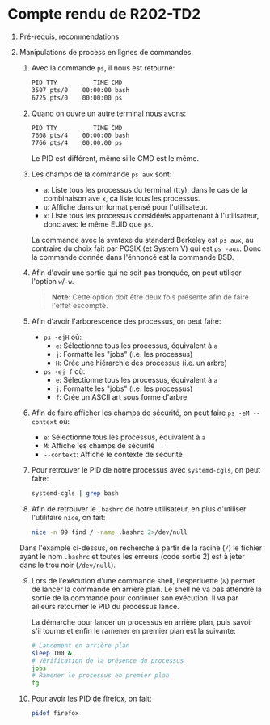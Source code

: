 # Compte rendu de R202-TD2

1. Pré-requis, recommendations

2. Manipulations de process en lignes de commandes.

   1. Avec la commande `ps`, il nous est retourné:

      ```sh
      PID TTY          TIME CMD
      3507 pts/0    00:00:00 bash
      6725 pts/0    00:00:00 ps
      ```

   2. Quand on ouvre un autre terminal nous avons:

      ```sh
      PID TTY          TIME CMD
      7608 pts/4    00:00:00 bash
      7766 pts/4    00:00:00 ps
      ```

      Le PID est différent, même si le CMD est le même.

   3. Les champs de la commande `ps aux` sont:

        - `a`: Liste tous les processus du terminal (tty), dans le cas de la combinaison ave `x`, ça liste tous les processus.
        - `u`: Affiche dans un format pensé pour l'utilisateur.
        - `x`: Liste tous les processus considérés appartenant à l'utilisateur, donc avec le même EUID que `ps`.

      La commande avec la syntaxe du standard Berkeley est `ps aux`, au contraire du choix fait par POSIX (et System V) qui est `ps -aux`.
      Donc la commande donnée dans l'énnoncé est la commande BSD.

   4. Afin d'avoir une sortie qui ne soit pas tronquée, on peut utiliser l'option `w`/`-w`.

        > **Note**: 
        > Cette option doit être deux fois présente afin de faire l'effet escompté.

   5. Afin d'avoir l'arborescence des processus, on peut faire:

        - `ps -ejH` où:
          - `e`: Sélectionne tous les processus, équivalent à `a`
          - `j`: Formatte les "jobs" (i.e. les processus)
          - `H`: Crée une hiérarchie des processus (i.e. un arbre)
        - `ps -ej f` où:
          - `e`: Sélectionne tous les processus, équivalent à `a`
          - `j`: Formatte les "jobs" (i.e. les processus)
          - `f`: Crée un ASCII art sous forme d'arbre
   6. Afin de faire afficher les champs de sécurité, on peut faire `ps -eM --context` où:
      - `e`: Sélectionne tous les processus, équivalent à `a`
      - `M`: Affiche les champs de sécurité
      - `--context`: Affiche le contexte de sécurité
   7. Pour retrouver le PID de notre processus avec `systemd-cgls`, on peut faire:

      ```sh
      systemd-cgls | grep bash
      ```

   8. Afin de retrouver le `.bashrc` de notre utilisateur, en plus d'utiliser l'utilitaire `nice`, on fait:

      ```sh
      nice -n 99 find / -name .bashrc 2>/dev/null
      ```

    Dans l'example ci-dessus, on recherche à partir de la racine (`/`) le 
    fichier ayant le nom `.bashrc` et toutes les erreurs (code sortie 2) est
    à jeter dans le trou noir (`/dev/null`).

    9. Lors de l'exécution d'une commande shell, l'esperluette (`&`) permet
      de lancer la commande en arrière plan. Le shell ne va pas attendre la
      sortie de la commande pour continuer son exécution. Il va par ailleurs
      retourner le PID du processus lancé.

        La démarche pour lancer un processus en arrière plan, puis savoir s'il
        tourne et enfin le ramener en premier plan est la suivante:

        ```sh
        # Lancement en arrière plan
        sleep 100 &
        # Vérification de la présence du processus
        jobs
        # Ramener le processus en premier plan
        fg
        ```
     10. Pour avoir les PID de firefox, on fait:

          ```sh
          pidof firefox
          ```
